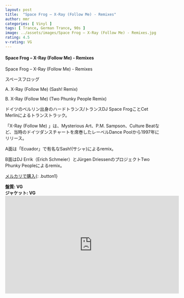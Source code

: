 ```yaml
---
layout: post
title:  "Space Frog – X-Ray (Follow Me) - Remixes"
author: mmr
categories: [ Vinyl ]
tags: [ Trance, German Trance, 90s ]
image: ../assets/images/Space Frog – X-Ray (Follow Me) - Remixes.jpg
rating: 4.5
v-rating: VG
---
```


#### Space Frog – X-Ray (Follow Me) - Remixes

Space Frog – X-Ray (Follow Me) - Remixes

スペースフロッグ

A. X-Ray (Follow Me) (Sash! Remix)

B. X-Ray (Follow Me) (Two Phunky People Remix)

ドイツのベルリン出身のハードトランス/トランスDJ Space FrogことCet Merlinによるトランストラック。

「X-Ray (Follow Me) 」は、Mysterious Art、P.M. Sampson、Culture Beatなど、当時のドイツダンスチャートを席巻したレーベルDance Poolから1997年にリリース。

A面は「Ecuador」で有名なSash!(サシャ)によるremix。

B面はDJ Errik（Erich Schmeier）とJürgen DriessenのプロジェクトTwo Phunky Peopleによるremix。


[メルカリで購入](https://jp.mercari.com/item/m52094115312?afid=6142608987){: .button1}


<div class="mt-4 mb-4 d-flex align-items-center">
<strong class="mr-1">盤質: VG</strong>
</div>
<div class="mt-4 mb-4 d-flex align-items-center">
<strong class="mr-1">ジャケット: VG</strong>
</div>

<iframe width="560" height="315" src="https://www.youtube.com/embed/G-IoTqxsufY?si=ZK6FTS-5jKLMNk7-" title="YouTube video player" frameborder="0" allow="accelerometer; autoplay; clipboard-write; encrypted-media; gyroscope; picture-in-picture; web-share" referrerpolicy="strict-origin-when-cross-origin" allowfullscreen></iframe>